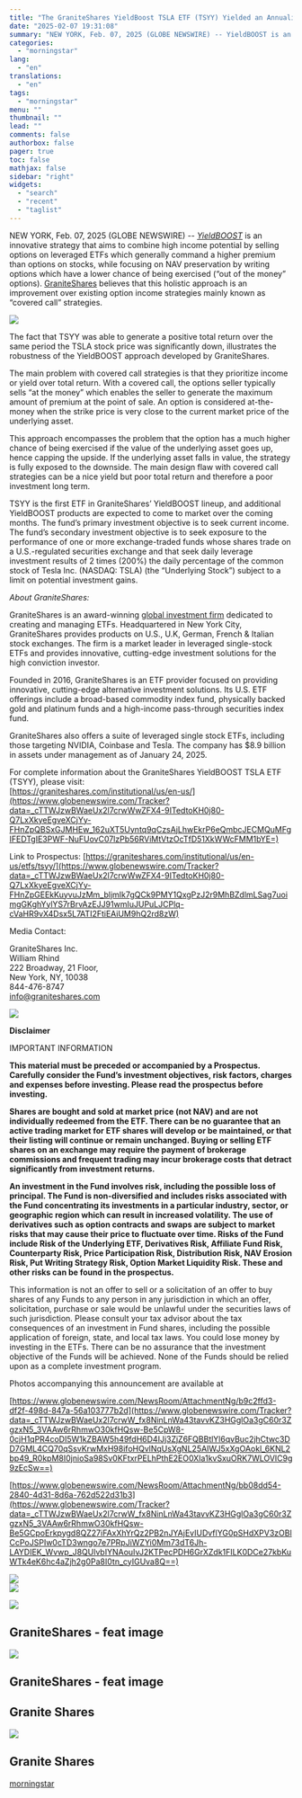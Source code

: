 ```yaml
---
title: "The GraniteShares YieldBoost TSLA ETF (TSYY) Yielded an Annualized Distribution of Approximately 35% Generating a 7.9% Total Return. TSYY Went Ex-Dividend on January 24, 2025"
date: "2025-02-07 19:31:08"
summary: "NEW YORK, Feb. 07, 2025 (GLOBE NEWSWIRE) -- YieldBOOST is an innovative strategy that aims to combine high income potential by selling options on leveraged ETFs which generally command a higher premium than options on stocks, while focusing on NAV preservation by writing options which have a lower chance of..."
categories:
  - "morningstar"
lang:
  - "en"
translations:
  - "en"
tags:
  - "morningstar"
menu: ""
thumbnail: ""
lead: ""
comments: false
authorbox: false
pager: true
toc: false
mathjax: false
sidebar: "right"
widgets:
  - "search"
  - "recent"
  - "taglist"
---
```


NEW YORK, Feb. 07, 2025 (GLOBE NEWSWIRE) -- [*YieldBOOST*](https://www.globenewswire.com/Tracker?data=kCm5PLJJaheUmM8dVG8jN14eShZCY5VwQVdAjOqZPc_H5hLOIX6G3y_JHzFmYHG-XChpxbY2FsUKosXLHfzOmyfos4jwRo8PywSRe7EBcE-8sxdiZbxUr2SEc-iWTZqh) is an innovative strategy that aims to combine high income potential by selling options on leveraged ETFs which generally command a higher premium than options on stocks, while focusing on NAV preservation by writing options which have a lower chance of being exercised (“out of the money” options). [GraniteShares](https://www.globenewswire.com/Tracker?data=1CU7H5vuAfD53RxW50UPRzbqnqZRuJTlOuVB2pgyEdx8GKgG1Comw1X8Yuibb2CX9e8RcSiSHMxjfqdrUwAQbKvYLfHoD35c8x-D7JnzO1fkRpboM8xnJy42stLqwCzo) believes that this holistic approach is an improvement over existing option income strategies mainly known as “covered call” strategies.

 ![](https://ml.globenewswire.com/Resource/Download/b9c2ffd3-df2f-498d-847a-56a103777b2d/graniteshares-feat-image.png)

The fact that TSYY was able to generate a positive total return over the same period the TSLA stock price was significantly down, illustrates the robustness of the YieldBOOST approach developed by GraniteShares.

The main problem with covered call strategies is that they prioritize income or yield over total return. With a covered call, the options seller typically sells “at the money” which enables the seller to generate the maximum amount of premium at the point of sale. An option is considered at-the-money when the strike price is very close to the current market price of the underlying asset.

This approach encompasses the problem that the option has a much higher chance of being exercised if the value of the underlying asset goes up, hence capping the upside. If the underlying asset falls in value, the strategy is fully exposed to the downside. The main design flaw with covered call strategies can be a nice yield but poor total return and therefore a poor investment long term.

TSYY is the first ETF in GraniteShares’ YieldBOOST lineup, and additional YieldBOOST products are expected to come to market over the coming months. The fund’s primary investment objective is to seek current income. The fund’s secondary investment objective is to seek exposure to the performance of one or more exchange-traded funds whose shares trade on a U.S.-regulated securities exchange and that seek daily leverage investment results of 2 times (200%) the daily percentage of the common stock of Tesla Inc. (NASDAQ: TSLA) (the “Underlying Stock”) subject to a limit on potential investment gains.

*About GraniteShares:*

GraniteShares is an award-winning [global investment firm](https://www.globenewswire.com/Tracker?data=zg4gPnZtvRBciYqEd8LfYONNtzcBDdVUKk9iKVYsavn80LPD-DxIGzkgEfnD_pCm-RKCi8Bh6KiZSqSiOSEEu0roV9cFLyVm7tlcOu1jpjbG70NUqYcdOe62WlEA5PLa) dedicated to creating and managing ETFs. Headquartered in New York City, GraniteShares provides products on U.S., U.K, German, French & Italian stock exchanges. The firm is a market leader in leveraged single-stock ETFs and provides innovative, cutting-edge investment solutions for the high conviction investor.

Founded in 2016, GraniteShares is an ETF provider focused on providing innovative, cutting-edge alternative investment solutions. Its U.S. ETF offerings include a broad-based commodity index fund, physically backed gold and platinum funds and a high-income pass-through securities index fund.

GraniteShares also offers a suite of leveraged single stock ETFs, including those targeting NVIDIA, Coinbase and Tesla. The company has $8.9 billion in assets under management as of January 24, 2025.

For complete information about the GraniteShares YieldBOOST TSLA ETF (TSYY), please visit:  
[https://graniteshares.com/institutional/us/en-us/](https://www.globenewswire.com/Tracker?data=_cTTWJzwBWaeUx2l7crwWwZFX4-9ITedtoKH0j80-Q7LxXkyeEgveXCjYy-FHnZpQBSxGJMHEw_162uXT5Uyntq9qCzsAjLhwEkrP6eQmbcJECMQuMFgIFEDTgIE3PWF-NuFUovC07lzPb56RViMtVtzOcTfD51XkWWcFMM1bYE=)

Link to Prospectus: [https://graniteshares.com/institutional/us/en-us/etfs/tsyy/](https://www.globenewswire.com/Tracker?data=_cTTWJzwBWaeUx2l7crwWwZFX4-9ITedtoKH0j80-Q7LxXkyeEgveXCjYy-FHnZpGEEkKuyvuJzMm_bljmIk7gQCk9PMY1QxgPzJ2r9MhBZdlmLSag7uoimgGKghYylYS7rBrvAzEJJ91wmIuJUPuLJCPlq-cVaHR9vX4Dsx5L7ATI2FtiEAiUM9hQ2rd8zW)

Media Contact:

GraniteShares Inc.  
William Rhind  
222 Broadway, 21 Floor,   
New York, NY, 10038  
844-476-8747  
[info@graniteshares.com](https://www.globenewswire.com/Tracker?data=KRlI9pFP0BPwIr-fatFD7TmQe2WFBQizw28Tn11uvh2jvP-cSFCu5Um5OMKdp8VWperwEcHdcoFtLSo7liQeMaJJozSIjckxC_UY0MU4VB0=)

 ![](https://ml.globenewswire.com/Resource/Download/bb08dd54-2840-4d31-8d6a-762d522d31b3/granite-shares.jpg)  


**Disclaimer**

IMPORTANT INFORMATION

**This material must be preceded or accompanied by a Prospectus. Carefully consider the Fund’s investment objectives, risk factors, charges and expenses before investing. Please read the prospectus before investing.**

**Shares are bought and sold at market price (not NAV) and are not individually redeemed from the ETF. There can be no guarantee that an active trading market for ETF shares will develop or be maintained, or that their listing will continue or remain unchanged. Buying or selling ETF shares on an exchange may require the payment of brokerage commissions and frequent trading may incur brokerage costs that detract significantly from investment returns.**

**An investment in the Fund involves risk, including the possible loss of principal. The Fund is non-diversified and includes risks associated with the Fund concentrating its investments in a particular industry, sector, or geographic region which can result in increased volatility. The use of derivatives such as option contracts and swaps are subject to market risks that may cause their price to fluctuate over time. Risks of the Fund include Risk of the Underlying ETF, Derivatives Risk, Affiliate Fund Risk, Counterparty Risk, Price Participation Risk, Distribution Risk, NAV Erosion Risk, Put Writing Strategy Risk, Option Market Liquidity Risk. These and other risks can be found in the prospectus.**

This information is not an offer to sell or a solicitation of an offer to buy shares of any Funds to any person in any jurisdiction in which an offer, solicitation, purchase or sale would be unlawful under the securities laws of such jurisdiction. Please consult your tax advisor about the tax consequences of an investment in Fund shares, including the possible application of foreign, state, and local tax laws. You could lose money by investing in the ETFs. There can be no assurance that the investment objective of the Funds will be achieved. None of the Funds should be relied upon as a complete investment program.

Photos accompanying this announcement are available at

[https://www.globenewswire.com/NewsRoom/AttachmentNg/b9c2ffd3-df2f-498d-847a-56a103777b2d](https://www.globenewswire.com/Tracker?data=_cTTWJzwBWaeUx2l7crwW_fx8NinLnWa43tavvKZ3HGglOa3gC60r3ZgzxN5_3VAAw6rRhmwO30kfHQsw-Be5CpW8-0cjH1qPR4coDI5W1kZBAW5h49fdH6D4IJj3ZjZ6FQBBtlYl6qvBuc2jhCtwc3DD7GML4CQ70qSsvKrwMxH98ifoHQvlNqUsXgNL25AIWJ5xXgOAokl_6KNL2bp49_R0kpM8I0jnioSa98Sv0KFtxrPELhPthE2EO0XIa1kvSxuORK7WLOVIC9g9zEcSw==)

[https://www.globenewswire.com/NewsRoom/AttachmentNg/bb08dd54-2840-4d31-8d6a-762d522d31b3](https://www.globenewswire.com/Tracker?data=_cTTWJzwBWaeUx2l7crwW_fx8NinLnWa43tavvKZ3HGglOa3gC60r3ZgzxN5_3VAAw6rRhmwO30kfHQsw-Be5GCpoErkpygd8QZ27iFAxXhYrQz2PB2nJYAjEvIUDvflYG0pSHdXPV3zOBlCcPoJSPIw0cTD3wngo7e7PRpJiWZYi0Mm73dT6Jh-LAYDIEK_Wvwp_J8QUlvbIYNAouIvJ2KTPecPDH6GrXZdk1FILK0DCe27kbKuWTk4eK6hc4aZjh2g0Pa8I0tn_cyIGUva8Q==)

 ![](https://www.globenewswire.com/newsroom/ti?nf=OTM1NDg2NSM2NzQwODMxIzUwMDEzMjUwOQ==)   
 ![](https://ml.globenewswire.com/media/ODY1NjU3MzEtODg3Yy00ODk1LWExMTMtNzk1OWFkNDY0MzdjLTUwMDEzMjUwOQ==/tiny/GraniteShares-Inc-.png)

 [![](https://ml.globenewswire.com/media/08ab4013-fb11-4466-b9b7-b1b611ca6bd1/small/photo-2025-02-07-11-52-27-png.png)](https://www.globenewswire.com/NewsRoom/AttachmentNg/08ab4013-fb11-4466-b9b7-b1b611ca6bd1)

GraniteShares - feat image
--------------------------

  [![](https://ml.globenewswire.com/media/b9c2ffd3-df2f-498d-847a-56a103777b2d/medium/graniteshares-feat-image.png)](https://www.globenewswire.com/NewsRoom/AttachmentNg/b9c2ffd3-df2f-498d-847a-56a103777b2d/en) 

GraniteShares - feat image
--------------------------

Granite Shares
--------------

  [![](https://ml.globenewswire.com/media/bb08dd54-2840-4d31-8d6a-762d522d31b3/medium/granite-shares.jpg)](https://www.globenewswire.com/NewsRoom/AttachmentNg/bb08dd54-2840-4d31-8d6a-762d522d31b3/en) 

Granite Shares
--------------

[morningstar](https://www.morningstar.com/news/globe-newswire/9354865/the-graniteshares-yieldboost-tsla-etf-tsyy-yielded-an-annualized-distribution-of-approximately-35-generating-a-79-total-return-tsyy-went-ex-dividend-on-january-24-2025)
